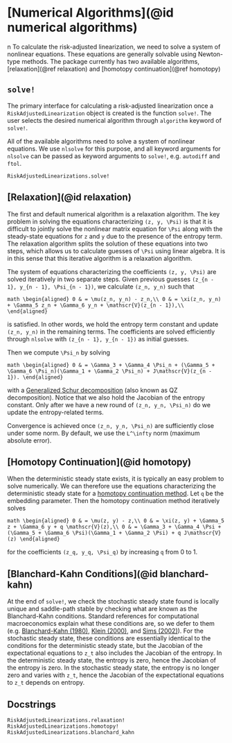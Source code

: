 # [Numerical Algorithms](@id numerical algorithms)
n
To calculate the risk-adjusted linearization, we need to solve a system of nonlinear equations.
These equations are generally solvable using Newton-type methods. The package currently has two
available algorithms, [relaxation](@ref relaxation) and [homotopy continuation](@ref homotopy)

## `solve!`
The primary interface for calculating a risk-adjusted linearization once
a `RiskAdjustedLinearization` object is created is the function `solve!`.
The user selects the desired numerical algorithm through `algorithm`
keyword of `solve!`.

All of the available algorithms need to solve a system of nonlinear
equations. We use `nlsolve` for this purpose, and all keyword arguments
for `nlsolve` can be passed as keyword arguments to `solve!`, e.g.
`autodiff` and `ftol`.

```@doc
RiskAdjustedLinearizations.solve!
```

## [Relaxation](@id relaxation)
The first and default numerical algorithm is a relaxation algorithm. The key problem in
solving the equations characterizing ``(z, y, \Psi)`` is that it is difficult to jointly solve the nonlinear matrix
equation for ``\Psi`` along with the steady-state equations for ``z`` and ``y`` due to the presence of the
entropy term. The relaxation algorithm splits the solution of these equations into two steps, which
allows us to calculate guesses of ``\Psi`` using linear algebra. It is in this sense that
this iterative algorithm is a relaxation algorithm.

The system of equations
characterizing the coefficients ``(z, y, \Psi)`` are solved iteratively in two separate steps.
Given previous guesses ``(z_{n - 1}, y_{n - 1}, \Psi_{n - 1})``, we calculate ``(z_n, y_n)``
such that

``math
\begin{aligned}
0 & = \mu(z_n, y_n) - z_n,\\
0 & = \xi(z_n, y_n) + \Gamma_5 z_n + \Gamma_6 y_n + \mathscr{V}(z_{n - 1}),\\
\end{aligned}
``

is satisfied. In other words, we hold the entropy term constant and update ``(z_n, y_n)`` in the remaining terms.
The coefficients are solved efficiently through `nlsolve` with ``(z_{n - 1}, y_{n - 1})`` as initial guesses.

Then we compute ``\Psi_n`` by solving

``math
\begin{aligned}
0 & = \Gamma_3 + \Gamma_4 \Psi_n + (\Gamma_5 + \Gamma_6 \Psi_n)(\Gamma_1 + \Gamma_2 \Psi_n) + J\mathscr{V}(z_{n - 1}).
\end{aligned}
``

with a [Generalized Schur decomposition](https://en.wikipedia.org/wiki/Schur_decomposition#Generalized_Schur_decomposition)
(also known as QZ decomposition). Notice that we also hold the Jacobian of the entropy constant. Only after we have
a new round of ``(z_n, y_n, \Psi_n)`` do we update the entropy-related terms.

Convergence is achieved once ``(z_n, y_n, \Psi_n)`` are sufficiently close under some norm. By default,
we use the ``L^\infty`` norm (maximum absolute error).

## [Homotopy Continuation](@id homotopy)
When the deterministic steady state exists, it is typically an easy problem to solve numerically. We can therefore
use the equations characterizing the deterministic steady state for a
[homotopy continuation method](https://en.wikipedia.org/wiki/Numerical_algebraic_geometry).
Let ``q`` be the embedding parameter. Then the homotopy continuation method iteratively solves

``math
\begin{aligned}
0 & = \mu(z, y) - z,\\
0 & = \xi(z, y) + \Gamma_5 z + \Gamma_6 y + q \mathscr{V}(z),\\
0 & = \Gamma_3 + \Gamma_4 \Psi + (\Gamma_5 + \Gamma_6 \Psi)(\Gamma_1 + \Gamma_2 \Psi) + q J\mathscr{V}(z)
\end{aligned}
``

for the coefficients ``(z_q, y_q, \Psi_q)`` by increasing ``q`` from 0 to 1.


## [Blanchard-Kahn Conditions](@id blanchard-kahn)

At the end of `solve!`, we check the stochastic steady state found is
locally unique and saddle-path stable by checking what are known as the Blanchard-Kahn conditions.
Standard references for computational macroeconomics explain what these conditions are, so
we defer to them (e.g. [Blanchard-Kahn (1980)](http://dept.ku.edu/~empirics/Emp-Coffee/blanchard-kahn_eca80.pdf),
[Klein (2000)](http://citeseerx.ist.psu.edu/viewdoc/download?doi=10.1.1.335.8685&rep=rep1&type=pdf), and
[Sims (2002)](https://link.springer.com/article/10.1023/A:1020517101123)).
For the stochastic steady state, these conditions are essentially identical to the conditions for
the deterministic steady state, but the Jacobian of the expectational equations to ``z_t``
also includes the Jacobian of the entropy. In the deterministic steady state, the entropy is zero,
hence the Jacobian of the entropy is zero. In the stochastic steady state, the entropy is no longer zero
and varies with ``z_t``, hence the Jacobian of the expectational equations to ``z_t`` depends on entropy.


## Docstrings
```@docs
RiskAdjustedLinearizations.relaxation!
RiskAdjustedLinearizations.homotopy!
RiskAdjustedLinearizations.blanchard_kahn
```